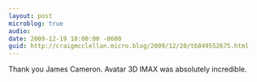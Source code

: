 ```yaml
---
layout: post
microblog: true
audio: 
date: 2009-12-19 18:00:00 -0600
guid: http://craigmcclellan.micro.blog/2009/12/20/t6849552675.html
---
```

Thank you James Cameron. Avatar 3D IMAX was absolutely incredible.
